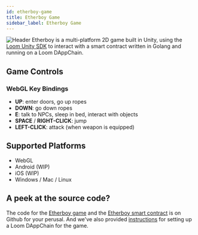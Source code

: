 ```yaml
---
id: etherboy-game
title: Etherboy Game
sidebar_label: Etherboy Game
---
```

![Header](/developers/img/etherboy.jpg) Etherboy is a multi-platform 2D game built in Unity, using the [Loom Unity SDK](unity-sdk.md) to interact with a smart contract written in Golang and running on a Loom DAppChain.

## Game Controls

### WebGL Key Bindings

- **UP**: enter doors, go up ropes
- **DOWN**: go down ropes
- **E**: talk to NPCs, sleep in bed, interact with objects
- **SPACE** / **RIGHT-CLICK**: jump
- **LEFT-CLICK**: attack (when weapon is equipped)

## Supported Platforms

- WebGL
- Android (WIP)
- iOS (WIP)
- Windows / Mac / Linux

## A peek at the source code?

The code for the [Etherboy game](https://github.com/loomnetwork/Etherboy) and the [Etherboy smart contract](https://github.com/loomnetwork/etherboy-core) is on Github for your perusal. And we've also provided [instructions](etherboy-backend.md) for setting up a Loom DAppChain for the game.